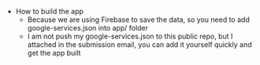 - How to build the app
  - Because we are using Firebase to save the data, so you need to add google-services.json into app/ folder
  - I am not push my google-services.json to this public repo, but I attached in the submission email, you can add it yourself quickly and get the app built
    
